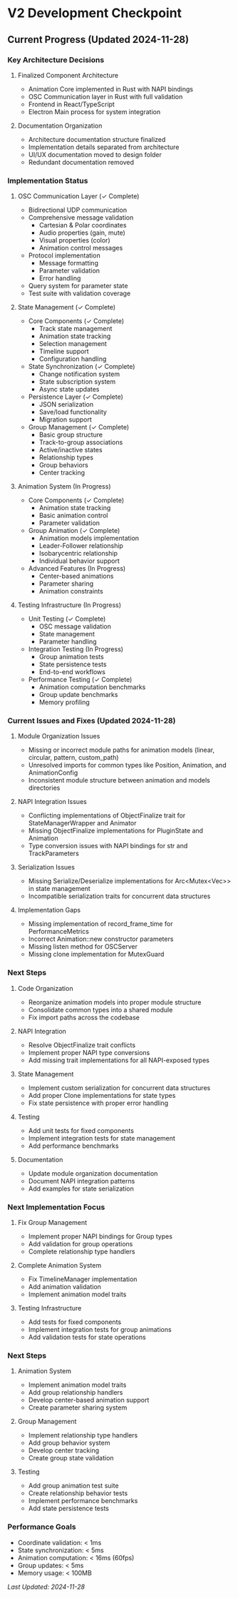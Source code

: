 # V2 Development Checkpoint

## Current Progress (Updated 2024-11-28)

### Key Architecture Decisions
1. Finalized Component Architecture
   - Animation Core implemented in Rust with NAPI bindings
   - OSC Communication layer in Rust with full validation
   - Frontend in React/TypeScript
   - Electron Main process for system integration

2. Documentation Organization
   - Architecture documentation structure finalized
   - Implementation details separated from architecture
   - UI/UX documentation moved to design folder
   - Redundant documentation removed

### Implementation Status

1. OSC Communication Layer (✓ Complete)
   - Bidirectional UDP communication
   - Comprehensive message validation
     - Cartesian & Polar coordinates
     - Audio properties (gain, mute)
     - Visual properties (color)
     - Animation control messages
   - Protocol implementation
     - Message formatting
     - Parameter validation
     - Error handling
   - Query system for parameter state
   - Test suite with validation coverage

2. State Management (✓ Complete)
   - Core Components (✓ Complete)
     - Track state management
     - Animation state tracking
     - Selection management
     - Timeline support
     - Configuration handling
   - State Synchronization (✓ Complete)
     - Change notification system
     - State subscription system
     - Async state updates
   - Persistence Layer (✓ Complete)
     - JSON serialization
     - Save/load functionality
     - Migration support
   - Group Management (✓ Complete)
     - Basic group structure
     - Track-to-group associations
     - Active/inactive states
     - Relationship types
     - Group behaviors
     - Center tracking

3. Animation System (In Progress)
   - Core Components (✓ Complete)
     - Animation state tracking
     - Basic animation control
     - Parameter validation
   - Group Animation (✓ Complete)
     - Animation models implementation
     - Leader-Follower relationship
     - Isobarycentric relationship
     - Individual behavior support
   - Advanced Features (In Progress)
     - Center-based animations
     - Parameter sharing
     - Animation constraints

4. Testing Infrastructure (In Progress)
   - Unit Testing (✓ Complete)
     - OSC message validation
     - State management
     - Parameter handling
   - Integration Testing (In Progress)
     - Group animation tests
     - State persistence tests
     - End-to-end workflows
   - Performance Testing (✓ Complete)
     - Animation computation benchmarks
     - Group update benchmarks
     - Memory profiling

### Current Issues and Fixes (Updated 2024-11-28)

1. Module Organization Issues
   - Missing or incorrect module paths for animation models (linear, circular, pattern, custom_path)
   - Unresolved imports for common types like Position, Animation, and AnimationConfig
   - Inconsistent module structure between animation and models directories

2. NAPI Integration Issues
   - Conflicting implementations of ObjectFinalize trait for StateManagerWrapper and Animator
   - Missing ObjectFinalize implementations for PluginState and Animation
   - Type conversion issues with NAPI bindings for str and TrackParameters

3. Serialization Issues
   - Missing Serialize/Deserialize implementations for Arc<Mutex<Vec<String>>> in state management
   - Incompatible serialization traits for concurrent data structures

4. Implementation Gaps
   - Missing implementation of record_frame_time for PerformanceMetrics
   - Incorrect Animation::new constructor parameters
   - Missing listen method for OSCServer
   - Missing clone implementation for MutexGuard<StateManager>

### Next Steps

1. Code Organization
   - Reorganize animation models into proper module structure
   - Consolidate common types into a shared module
   - Fix import paths across the codebase

2. NAPI Integration
   - Resolve ObjectFinalize trait conflicts
   - Implement proper NAPI type conversions
   - Add missing trait implementations for all NAPI-exposed types

3. State Management
   - Implement custom serialization for concurrent data structures
   - Add proper Clone implementations for state types
   - Fix state persistence with proper error handling

4. Testing
   - Add unit tests for fixed components
   - Implement integration tests for state management
   - Add performance benchmarks

5. Documentation
   - Update module organization documentation
   - Document NAPI integration patterns
   - Add examples for state serialization

### Next Implementation Focus

1. Fix Group Management
   - Implement proper NAPI bindings for Group types
   - Add validation for group operations
   - Complete relationship type handlers

2. Complete Animation System
   - Fix TimelineManager implementation
   - Add animation validation
   - Implement animation model traits

3. Testing Infrastructure
   - Add tests for fixed components
   - Implement integration tests for group animations
   - Add validation tests for state operations

### Next Steps

1. Animation System
   - Implement animation model traits
   - Add group relationship handlers
   - Develop center-based animation support
   - Create parameter sharing system

2. Group Management
   - Implement relationship type handlers
   - Add group behavior system
   - Develop center tracking
   - Create group state validation

3. Testing
   - Add group animation test suite
   - Create relationship behavior tests
   - Implement performance benchmarks
   - Add state persistence tests

### Performance Goals
- Coordinate validation: < 1ms
- State synchronization: < 5ms
- Animation computation: < 16ms (60fps)
- Group updates: < 5ms
- Memory usage: < 100MB

*Last Updated: 2024-11-28*
